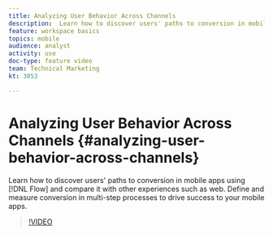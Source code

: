 ```yaml
---
title: Analyzing User Behavior Across Channels
description:  Learn how to discover users' paths to conversion in mobile apps using Flow and compare it with other experiences such as web. Define and measure conversion in multi-step processes to drive success to your mobile apps.
feature: workspace basics
topics: mobile
audience: analyst
activity: use
doc-type: feature video
team: Technical Marketing
kt: 3053

---
```


# Analyzing User Behavior Across Channels {#analyzing-user-behavior-across-channels}

 Learn how to discover users' paths to conversion in mobile apps using [!DNL Flow] and compare it with other experiences such as web. Define and measure conversion in multi-step processes to drive success to your mobile apps.

>[!VIDEO](https://video.tv.adobe.com/v/27824/?quality=12)
